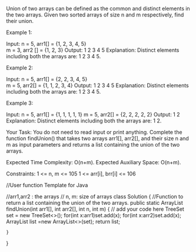 Union of two arrays can be defined as the common and distinct elements in the two arrays.
Given two sorted arrays of size n and m respectively, find their union.


Example 1:

Input: 
n = 5, arr1[] = {1, 2, 3, 4, 5}  
m = 3, arr2 [] = {1, 2, 3}
Output: 1 2 3 4 5
Explanation: Distinct elements including 
both the arrays are: 1 2 3 4 5.
 

Example 2:

Input: 
n = 5, arr1[] = {2, 2, 3, 4, 5}  
m = 5, arr2[] = {1, 1, 2, 3, 4}
Output: 1 2 3 4 5
Explanation: Distinct elements including 
both the arrays are: 1 2 3 4 5.
 

Example 3:

Input:
n = 5, arr1[] = {1, 1, 1, 1, 1}
m = 5, arr2[] = {2, 2, 2, 2, 2}
Output: 1 2
Explanation: Distinct elements including 
both the arrays are: 1 2.

Your Task: 
You do not need to read input or print anything. Complete the function findUnion() that takes two arrays arr1[], arr2[], and their size n and m as input parameters and returns a list containing the union of the two arrays. 
 

Expected Time Complexity: O(n+m).
Expected Auxiliary Space: O(n+m).
 

Constraints:
1 <= n, m <= 105
1 <= arr[i], brr[i] <= 106



//User function Template for Java

//arr1,arr2 : the arrays
// n, m: size of arrays
class Solution
{
    //Function to return a list containing the union of the two arrays.
    public static ArrayList<Integer> findUnion(int arr1[], int arr2[], int n, int m)
    {
        // add your code here
        TreeSet<Integer> set = new TreeSet<>();
        for(int x:arr1)set.add(x);
        for(int x:arr2)set.add(x);
        ArrayList<Integer> list =new ArrayList<>(set);
        return list;
        
        
        
    }
}



